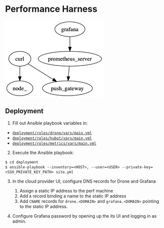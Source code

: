# Performance Harness

<img src="doc/topology.png"/>

## Deployment

1. Fill out Ansible playbook variables in:

 * [`deployment/roles/drone/vars/main.yml`](deployment/roles/drone/vars/main.yml)
 * [`deployment/roles/hubot/vars/main.yml`](deployment/roles/hubot/vars/main.yml)
 * [`deployment/roles/metrics/vars/main.yml`](deployment/roles/metrics/vars/main.yml)

2. Execute the Ansible playbook:

```
$ cd deployment
$ ansible-playbook --inventory=<HOST>, --user=<USER> --private-key=<SSH_PRIVATE_KEY_PATH> site.yml
```

3. In the cloud provider UI, configure DNS records for Drone and Grafana

    1. Assign a static IP address to the perf machine
    2. Add `A` record binding a name to the static IP address
    3. Add `CNAME` records for `drone.<DOMAIN>` and `grafana.<DOMAIN>` pointing to the static IP address.


4. Configure Grafana password by opening up the its UI and logging in as
   admin.
